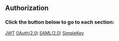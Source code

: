 ## Authorization

### Click the button below to go to each section:

<div class='btn-wrap'>
    <a href='../authorization/jwt/jwt.html'>JWT</a>
    <a href='../authorization/oauth/oauth.html'>OAuth(2.0)</a>
    <a href='../authorization/saml/saml.html'>SAML(2.0)</a>
    <a href='../authorization/simplekey.html'>SimpleKey</a>
</div>
